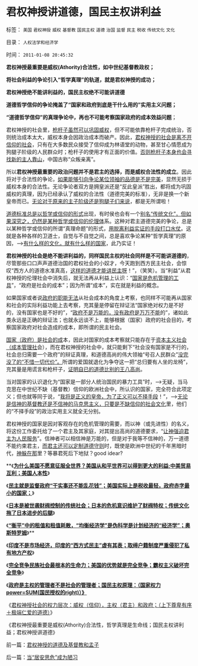 # 君权神授讲道德，国民主权讲利益

标签： `美国` `君权神授` `威权` `基督教` `国民主权` `道德` `治国` `监督` `民主` `税收` `传统文化` `文化` 

目录： `人权法学和经济学`

时间： `2011-01-08 20:45:32`

**君权神授最重要是威权(Athority)合法性，如中世纪基督教政权；**

**将社会利益的争论引入“哲学真理”的轨道，就是君权神授的成功；**

**君权神授绝不能讲利益的，国民主权绝不可能讲道德**

**道德哲学信仰的争论掩盖了“国家和政府到底是干什么用的”实用主义问题；**

**“道德哲学信仰”的真理争论中，再也不可能考察国家政府的成本效益问题**；

君权神授的社会里，[枪杆子虽然可以巩固威权](../../../2010/11/18/基督教的真理和内战，教会的特权.md)，但不可能依靠枪杆子完成统治，否则统治成本太大，威权本身会因政治成本而破产。因此，[君权神授的社会是离不开信仰的社会](../../../2010/11/10/罗马崩溃是基督教入主的代价.md)，只有在大多数民众接受了信仰成为林语堂的动物，甚至甘心情愿成为狗腿子阶级的人民群众时；枪杆子的使用才有正面的价值。[否则枪杆子本身也会寻找新的主人靠山](../../../2010/9/18/为什么罗马帝国无法抗拒暴黑幕的落下？.md)，中国古称“众叛亲离”。

所以**君权神授最重要的政治问题并不是君主的选择，而是威权合法性的成立**。因此将对于合法性的争论，[如果能够引向争论某位领袖的品德是不是完美](../../../2009/7/5/历史责任归咎于毛主席是不公正的.md)，显然无损于威权本身的合法性。无论争论者双方是拥皇派还是“反此皇派”胜出，都将成为巩固威权的真理，因为已经承认了威权的合法性（道德完美的标准），无非是换一个新皇帝而已。[无论对于原来的主子阶级还是狗腿子们来说](../../../2010/9/24/罗马社会摆脱狗腿子工具阶级的经验和教训.md)，都是无所谓啦！

[道德标准总是以哲学或信仰的形式](../../../2010/5/28/理性主义哲学信仰讨论集.md)出现，有时侯也会有一个[别名“传统文化”，但如果深究之，仍然是某种哲学或信仰的伦理体](../../../2010/12/27/文革“知识越多越反动”错在那里？.md)系。这种对君主道德完美的争论，总是以某种哲学或信仰的所谓“真理命题”的形式，[用脱离利益实证的手段打口水仗](../../../2009/1/28/笑谈中国道德口水仗之左中右派.md)。这就是各种各样的卫道士，自觉与不自觉之间，总是喜欢争论某种“哲学真理”的原因，——>[有什么样的文化，就有什么样的国家](../../../2010/12/18/有什么样的国民，就有什么样的政府.md)，此乃实证！

**君权神授的社会是绝不能讲利益的，同样国民主权的社会同样是不可能讲道德的**，尽管那些口口声声道德治国的君权社会的小奴才，今天跑到西方民主社会，会惊叹“西方人的道德水准真高，[这样的道德才能讲民主呀](../../../2010/10/15/有民主的生活方式才有民主的社会.md)！”，（笑笑）。当“利益”从君权神授的伦理社会中消失后，就无法再从利益上认识：“[国家是危机管理的工具](../../../2010/1/21/国家是危机管理的工具.md)”，“政府是社会的成本”；因为所谓“成本”，实在就是利益的概念。

如果国家或者说[政府的职能无法](../../../2011/1/3/政府职能不是干预市场.md)从社会成本的角度上考察，也同样不可能再从国家和社会的实际利益功能上去考察，充其量是停留在辩证法“国家绝对权力是不好的，没有国家也是不好的”，“[政府不是万能的，没有政府是万万不能](../../../2009/1/7/威权万能论，肆虐中国2000年的条件反射.md)的”，诸如此类永远是正确的辩证法；也就永远谈不上，能够根据（国家）政府的社会目的，考察国家政府对社会造成的成本，即所谓的民主社会。

[国家（政府）是社会的成](../../../2010/2/26/行政是社会的成本，而腐败是行政的成本.md)本，因此对国家的成本考察就只能存在于[资本主义社会（成本管理社](../../../2010/12/30/经济学就是成本学，资本主义即绿色GDP主义.md)会），而在君权神授的社会中，就只能剩下“社会没有国家是不行的，社会总归需要一个政府”的辩证真理，和道德高尚的伟大领袖“号召人民群众”[没完没了的“不惜一切代价”。](../../../2009/11/28/危机管理有成本边界，不值得“不惜一切代价避免危机”.md)所谓的爱国就退化为争夺这一把“总归要有人坐的龙椅”，充其量是用谎言和枪杆子，[证明自已的道德比别的王八高尚](http://blog.sina.com.cn/s/blog_5563a64d0100gfpk.html)。

当对国家的认识退化为“国家是一部分人统治国民的暴力工具”时，——>无疑，当马克思在中世纪不缺（基督教）信仰的欧洲社会中，所认识的国家，完全符合此项定义；但也就等同于说，“[我将是正义的皇帝，为了正义可以不择手段](http://cid-36d976e82bb7123d.spaces.live.com/blog/cns!36D976E82BB7123D!921.entry)！”，——>[无论是信神的基督教还是不信神的马克思主义，只要是不缺信仰的社会文化](http://cid-36d976e82bb7123d.spaces.live.com/blog/cns!36D976E82BB7123D!921.entry)里，他们的“不择手段”的政治实用主义就全无分别。

君权神授的国家是因对客观存在的危机管理的需要，而以神（或先进性）的名义，将这份工作委托给了一个君主及其家庭，对其提出高尚的道德要求，“[让神强迫君主为人民服务](../../../2009/7/14/行政改革缺少的就是为人民服务之普世的价值观.md)”。信神者可以相信神是万能的，但是对于我等不信神的，万一道德不能约束君主，[而君主还可以定制道德守则](http://darthvad.blog.sohu.com/133552226.html)时，既使是欧洲中世纪的千年黑暗时代，[神躲在那](../../../2010/11/25/什么是实体？无神论是人类沟通合作的前提.md)里？等暴君死后下地狱？good idear?

**《[**为什么美国不愿意征服全世界？美国从和平世界可以得到更大的利益;中美贸易互利；美国人本性**](../../../2011/1/5/为什么美国不愿意征服全世界？美国人的本性；.md)》

《[**民主就是监督政府“干实事还不能乱花钱”；美国实际上是税收最轻，政府赤字最小的国家；**](../../../2011/1/6/美国是税收最轻赤字最小的国家.md)》

《[**日本是被世袭财阀控制的传统社会；日本的危机意识维护了财阀特权；传统文化拖了日本进步的后腿**](../../../2011/1/6/日本传统文化拖了日本经济的后腿.md)》

《[**“衡平”中的租值和租值耗散，“均衡经济学”是伪科学是计划经济的“经济学”；奥斯特罗姆**](../../../2011/1/6/“均衡经济学”是伪科学，租值和租值耗散.md)》**

《[**印度不是市场经济，印度的“西方式民主”虚有其表；取缔户籍制度严重侵犯了私有地方产权**](../../../2011/1/7/印度的“西方式民主”虚有其表.md)》

《[**完全竞争民族社会最根本的生命力；美国的优势就是完全竞争；霸权主义破坏完全竞争**](../../../2011/1/7/美国的制度优势是完全竞争.md)》

《[**政府是主权的管理者不是社会的管理者；国民主权原理：（国家权力power=SUM(国民授权的right)）》**](../../../2011/1/7/国民主权原理和主权管理者；.md)

《[君权神授社会的权力层次：威权（信仰），主权（君主）和政府；（上下尊卑有序＋极端仁爱的道德）](../../../2011/1/8/君权神授的道德及基督教和孟子.md)》

《君权神授最重要是威权(Athority)合法性，哲学真理是生命线；国民主权讲利益；君权神授讲道德》



前一篇：[君权神授的道德及基督教和孟子](../../../2011/1/8/君权神授的道德及基督教和孟子.md)

后一篇：[当“居安思危”成为陋习](../../../2011/1/8/当“居安思危”成为陋习.md)